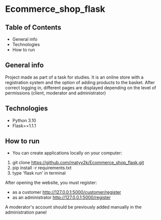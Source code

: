 # Ecommerce_shop_flask

## Table of Contents

* General info
* Technologies
* How to run


## General info
Project made as part of a task for studies. It is an online store with a registration system and the option of adding products to the basket. After correct logging in, different pages are displayed depending on the level of permissions (client, moderator and administrator)


## Technologies
- Python 3.10
- Flask==1.1.1


## How to run

* You can create applications locally on your computer:

1) git clone https://github.com/matyy2k/Ecommerce_shop_flask.git
2) pip install -r requirements.txt
3) type 'flask run' in terminal  

After opening the website, you must register:
- as a customer
http://127.0.0.1:5000/customer/register
- as an administrator
http://127.0.0.1:5000/register

A moderator's account should be previously added manually in the administration panel








